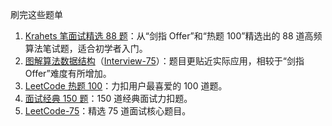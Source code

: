 刷完这些题单
1. [Krahets 笔面试精选 88 题](https://leetcode.cn/studyplan/selected-coding-interview/)：从“剑指 Offer”和“热题 100”精选出的 88 道高频算法笔试题，适合初学者入门。
2. [图解算法数据结构](https://leetcode-cn.com/leetbook/detail/illustration-of-algorithm/)（[Interview-75](https://leetcode.cn/studyplan/coding-interviews/)）：题目更贴近实际应用，相较于“剑指 Offer”难度有所增加。
3. [LeetCode 热题 100](https://leetcode.cn/studyplan/top-100-liked/)：力扣用户最喜爱的 100 道题。
4. [面试经典 150 题](https://leetcode.cn/studyplan/top-interview-150/)：150 道经典面试力扣题。
5. [LeetCode-75](https://leetcode.cn/studyplan/leetcode-75/)：精选 75 道面试核心题目。